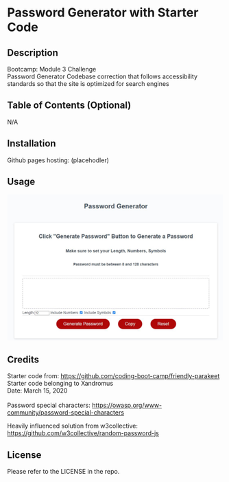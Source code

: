 # Password Generator with Starter Code
## Description

Bootcamp: Module 3 Challenge <br />
Password Generator
Codebase correction that follows accessibility standards so that the site is optimized for search engines

## Table of Contents (Optional)

N/A

## Installation

Github pages hosting: (placehodler)

## Usage

![alt text](./assets/images/password-generator.JPG)

## Credits

Starter code from: https://github.com/coding-boot-camp/friendly-parakeet <br />
Starter code belonging to Xandromus <br />
Date: March 15, 2020 <br /> <br />
Password special characters: https://owasp.org/www-community/password-special-characters <br />

Heavily influenced solution from w3collective: https://github.com/w3collective/random-password-js

## License

Please refer to the LICENSE in the repo.